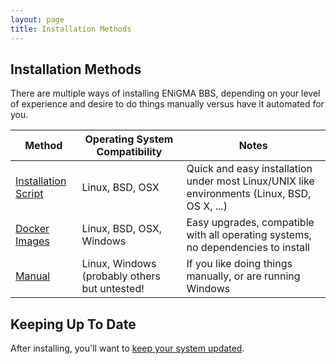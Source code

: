 ```yaml
---
layout: page
title: Installation Methods
---
```

## Installation Methods
There are multiple ways of installing ENiGMA BBS, depending on your level of experience and desire to do 
things manually versus have it automated for you.

| Method | Operating System Compatibility | Notes |
|--------|--------------------------------|-------|
| [Installation Script](install-script)  | Linux, BSD, OSX | Quick and easy installation under most Linux/UNIX like environments (Linux, BSD, OS X, ...) |
| [Docker Images](docker) | Linux, BSD, OSX, Windows | Easy upgrades, compatible with all operating systems, no dependencies to install            |
| [Manual](manual) | Linux, Windows (probably others but untested!  | If you like doing things manually, or are running Windows |

## Keeping Up To Date
After installing, you'll want to [keep your system updated](/docs/admin/updating.md).